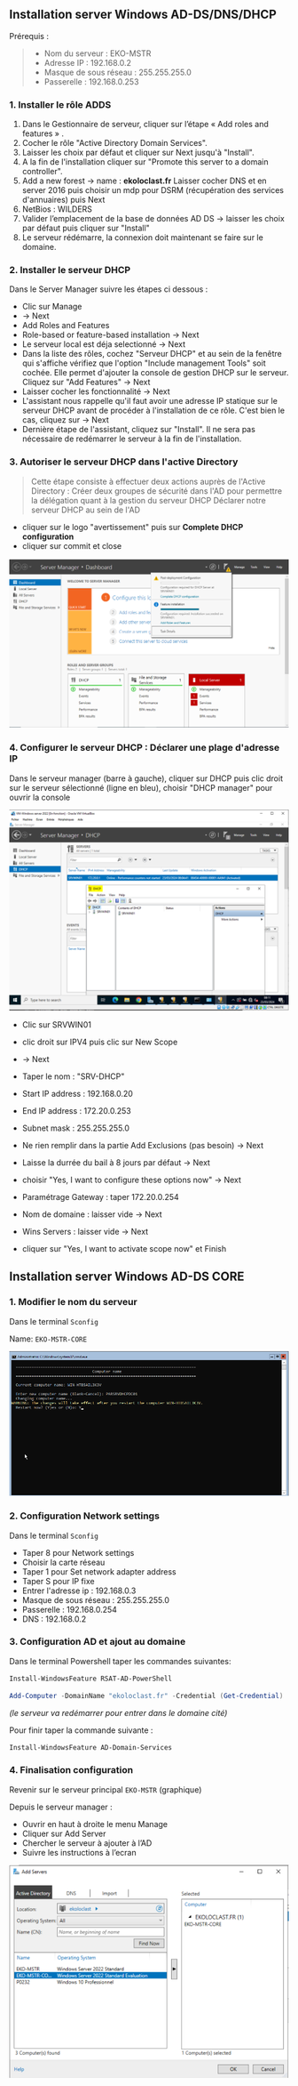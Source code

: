 ## Installation server Windows AD-DS/DNS/DHCP

Prérequis :

>- Nom du serveur : EKO-MSTR
>- Adresse IP : 192.168.0.2
>- Masque de sous réseau : 255.255.255.0
>- Passerelle : 192.168.0.253

### 1. Installer le rôle ADDS

1. Dans le Gestionnaire de serveur, cliquer sur l’étape « Add roles and features » .
2. Cocher le rôle "Active Directory Domain Services".
3. Laisser les choix par défaut et cliquer sur Next jusqu'à "Install".
4. A la fin de l'installation cliquer sur "Promote this server to a domain controller".
5. Add a new forest -> name : **ekoloclast.fr**
Laisser cocher DNS et en server 2016 puis choisir un mdp pour DSRM (récupération des services d'annuaires) puis Next
6. NetBios : WILDERS
7. Valider l’emplacement de la base de données AD DS -> laisser les choix par défaut puis cliquer sur "Install"
8. Le serveur rédémarre, la connexion doit maintenant se faire sur le domaine.


### 2. Installer le serveur DHCP
Dans le Server Manager suivre les étapes ci dessous :

- Clic sur Manage
- -> Next
- Add Roles and Features
- Role-based or feature-based installation -> Next
- Le serveur local est déja selectionné -> Next
- Dans la liste des rôles, cochez "Serveur DHCP" et au sein de la fenêtre qui s'affiche vérifiez que l'option "Include management Tools" soit cochée. Elle permet d'ajouter la console de gestion DHCP sur le serveur. Cliquez sur "Add Features" -> Next
- Laisser cocher les fonctionnalité -> Next
- L'assistant nous rappelle qu'il faut avoir une adresse IP statique sur le serveur DHCP avant de procéder à l'installation de ce rôle. C'est bien le cas, cliquez sur -> Next
- Dernière étape de l'assistant, cliquez sur "Install". Il ne sera pas nécessaire de redémarrer le serveur à la fin de l'installation.

### 3. Autoriser le serveur DHCP dans l'active Directory

>Cette étape consiste à effectuer deux actions auprès de l'Active Directory :
>Créer deux groupes de sécurité dans l'AD pour permettre la délégation quant à la gestion du serveur DHCP
>Déclarer notre serveur DHCP au sein de l'AD

- cliquer sur le logo "avertissement" puis sur **Complete DHCP configuration**
- cliquer sur commit et close

![active diractory](https://github.com/Seyia11/capture-DHCP/blob/main/Quete%20Dhcp%20windows%20server/ajout%20active%20directory.PNG?raw=true)

### 4. Configurer le serveur DHCP : Déclarer une plage d'adresse IP

Dans le serveur manager (barre à gauche), cliquer sur DHCP puis clic droit sur le serveur sélectionné (ligne en bleu), choisir "DHCP manager" pour ouvrir la console

![console](https://github.com/Seyia11/capture-DHCP/blob/main/Quete%20Dhcp%20windows%20server/concole.PNG?raw=true)

- Clic sur SRVWIN01
- clic droit sur IPV4 puis clic sur New Scope
- -> Next
- Taper le nom : "SRV-DHCP"
- Start IP address : 192.168.0.20
- End IP address : 172.20.0.253
- Subnet mask : 255.255.255.0
- Ne rien remplir dans la partie Add Exclusions (pas besoin) -> Next
- Laisse la durrée du bail à 8 jours par défaut -> Next
- choisir "Yes, I want to configure these options now" -> Next

- Paramétrage Gateway : taper 172.20.0.254
- Nom de domaine : laisser vide -> Next
- Wins Servers : laisser vide -> Next
- cliquer sur "Yes, I want to activate scope now" et Finish

## Installation server Windows AD-DS CORE

### 1. Modifier le nom du serveur

Dans le terminal ``Sconfig``

Name: ``EKO-MSTR-CORE``

![changename](https://github.com/Seyia11/capture-DHCP/blob/main/Quete%20Dhcp%20windows%20server/changename.PNG?raw=true)

### 2. Configuration Network settings

Dans le terminal ``Sconfig``
- Taper 8 pour Network settings
- Choisir la carte réseau
- Taper 1 pour Set network adapter address
- Taper S pour IP fixe
- Entrer l'adresse ip : 192.168.0.3
- Masque de sous réseau : 255.255.255.0
- Passerelle : 192.168.0.254
- DNS : 192.168.0.2

### 3. Configuration AD et ajout au domaine

Dans le terminal Powershell taper les commandes suivantes:

```powershell
Install-WindowsFeature RSAT-AD-PowerShell
```
```powershell
Add-Computer -DomainName "ekoloclast.fr" -Credential (Get-Credential)
```
_(le serveur va redémarrer pour entrer dans le domaine cité)_

Pour finir taper la commande suivante :

```powershell
Install-WindowsFeature AD-Domain-Services
```

### 4. Finalisation configuration

Revenir sur le serveur principal ``EKO-MSTR`` (graphique)

Depuis le serveur manager :

- Ouvrir en haut à droite le menu Manage
- Cliquer sur Add Server
- Chercher le serveur à ajouter à l’AD
- Suivre les instructions à l’ecran

![core](https://github.com/Seyia11/capture-DHCP/blob/main/Quete%20Dhcp%20windows%20server/core.PNG?raw=true)
